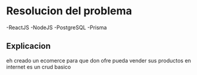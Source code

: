 # Resolucion del problema
-ReactJS
-NodeJS
-PostgreSQL
-Prisma

## Explicacion
eh creado un ecomerce para que don ofre pueda vender sus productos en internet es un crud basico